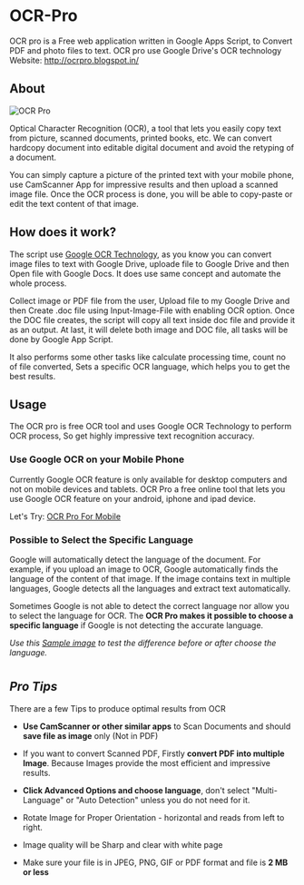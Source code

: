 # OCR-Pro
OCR pro is a Free web application written in Google Apps Script, to Convert PDF and photo files to text. OCR pro use Google Drive's OCR technology Website:  http://ocrpro.blogspot.in/



## About

![OCR Pro](https://3.bp.blogspot.com/-4bkueQBpnPg/Wk36qT4907I/AAAAAAAAD6g/sm21DExqLJonbFFR-UYJsB-9-5-7_S97gCLcBGAs/s1600/OCR%2BPro%2B-%2BDesktop.png "OCR Pro - Desktop App with Language option")

Optical Character Recognition (OCR), a tool that lets you easily copy text from picture, scanned documents, printed books, etc. We can convert hardcopy document into editable digital document and avoid the retyping of a document.

You can simply capture a picture of the printed text with your mobile phone, use CamScanner App for impressive results and then upload a scanned image file. Once the OCR process is done, you will be able to copy-paste or edit the text content of that image.



## How does it work?

The script use [Google OCR Technology](https://support.google.com/drive/answer/176692), as you know you can convert image files to text with Google Drive, uploade file to Google Drive and then Open file with Google Docs. It does use same concept and automate the whole process.

Collect image or PDF file from the user, Upload file to my Google Drive and then Create .doc file using Input-Image-File with enabling OCR option. Once the DOC file creates, the script will copy all text inside doc file and provide it as an output. At last, it will delete both image and DOC file, all tasks will be done by Google App Script.

It also performs some other tasks like calculate processing time, count no of file converted, Sets a specific OCR language, which helps you to get the best results.



## Usage

The OCR pro is free OCR tool and uses Google OCR Technology to perform OCR process, So get highly impressive text recognition accuracy. 



### Use Google OCR on your Mobile Phone ###
Currently Google OCR feature is only available for desktop computers and not on mobile devices and tablets. OCR Pro a free online tool that lets you use Google OCR feature on your android, iphone and ipad device.

Let's Try: [OCR Pro For Mobile](https://script.google.com/macros/s/AKfycbwhRwo7Toqs-JIP7wVZKr0aG3y9L-roo2q_LsLWjfShNLAMTn8/exec)



### Possible to Select the Specific Language ###
Google will automatically detect the language of the document. For example, if you upload an image to OCR, Google automatically finds the language of the content of that image. If the image contains text in multiple languages, Google detects all the languages and extract text automatically.

Sometimes Google is not able to detect the correct language nor allow you to select the language for OCR. The **OCR Pro makes it possible to choose a specific language** if Google is not detecting the accurate language.

*Use this [Sample image](https://1.bp.blogspot.com/-1vyiTjYCOBA/Wk333v6D-JI/AAAAAAAAD6I/p8sIBv_zCSsSOyq9uIn5HyYxpCXHXpViACLcBGAs/s1600/CbSEJEWDEKyEyQ374etTVU5g.jpg) to test the difference before or after choose the language.*


# 

## *Pro Tips*

There are a few Tips to produce optimal results from OCR

- **Use CamScanner or other similar apps** to Scan Documents and should **save file as image** only (Not in PDF)

- If you want to convert Scanned PDF, Firstly **convert PDF into multiple Image**. Because Images provide the most efficient and impressive results.

- **Click Advanced Options and choose language**, don't select "Multi-Language" or "Auto Detection" unless you do not need for it.

- Rotate Image for Proper Orientation - horizontal and reads from left to right.

- Image quality will be Sharp and clear with white page

- Make sure your file is in JPEG, PNG, GIF or PDF format and file is **2 MB or less**

